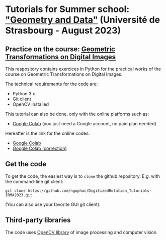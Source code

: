 # Tutorials for Summer school: <a href=https://indico.math.cnrs.fr/event/9939/>"Geometry and Data"</a> (Université de Strasbourg - August 2023)
## Practice on the course: <a href=https://indico.math.cnrs.fr/event/9939/sessions/1440/>Geometric Transformations on Digital Images</a>

This respository contains exercices in Python for the practical works of the course on Geometric Transformations on Digital Images. 

The technical requirements for the code are:
* Python 3.x
* Git client
* OpenCV installed

This tutorial can also be done, only with the online platforms such as:
* <a href=https://colab.research.google.com/> Google Colab</a> (you just need a Google account, no paid plan needed)

Hereafter is the link for the online codes:
* <a href='https://colab.research.google.com/drive/1a4pbS9lxdcoNjYjWb02_9B5IppCou2mH?usp=sharing'> Google Colab</a>
* <a href='https://colab.research.google.com/drive/1a4pbS9lxdcoNjYjWb02_9B5IppCou2mH?usp=sharing'> Google Colab (correction) </a>


## Get the code

To get the code, the easiest way is to `clone` the github repository. E.g. with the command-line git client:
  
    git clone https://github.com/ngophuc/DigitizedRotation_Tutorials-IRMA2023.git

(You can also use your favorite GUI git client).

## Third-party libraries

The code uses <a href=https://opencv.org/>OpenCV library</a> of image processing and computer vision. 
